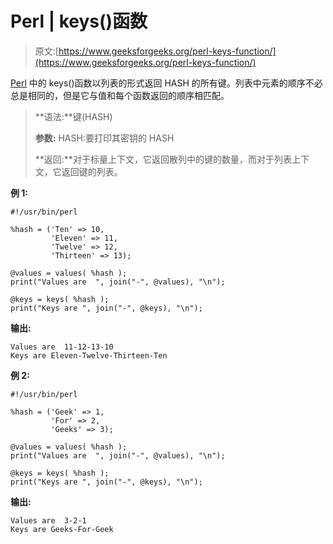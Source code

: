 # Perl | keys()函数

> 原文:[https://www.geeksforgeeks.org/perl-keys-function/](https://www.geeksforgeeks.org/perl-keys-function/)

[Perl](https://www.geeksforgeeks.org/introduction-to-perl/) 中的 keys()函数以列表的形式返回 HASH 的所有键。列表中元素的顺序不必总是相同的，但是它与值和每个函数返回的顺序相匹配。

> **语法:**键(HASH)
> 
> **参数:**
> HASH:要打印其密钥的 HASH
> 
> **返回:**对于标量上下文，它返回散列中的键的数量，而对于列表上下文，它返回键的列表。

**例 1:**

```
#!/usr/bin/perl

%hash = ('Ten' => 10,
         'Eleven' => 11,
         'Twelve' => 12,
         'Thirteen' => 13);

@values = values( %hash );
print("Values are  ", join("-", @values), "\n");

@keys = keys( %hash );
print("Keys are ", join("-", @keys), "\n");
```

**输出:**

```
Values are  11-12-13-10
Keys are Eleven-Twelve-Thirteen-Ten
```

**例 2:**

```
#!/usr/bin/perl

%hash = ('Geek' => 1,
         'For' => 2,
         'Geeks' => 3);

@values = values( %hash );
print("Values are  ", join("-", @values), "\n");

@keys = keys( %hash );
print("Keys are ", join("-", @keys), "\n");
```

**输出:**

```
Values are  3-2-1
Keys are Geeks-For-Geek

```